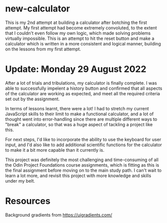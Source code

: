 # new-calculator
This is my 2nd attempt at building a calculator after botching the first attempt. My first attempt had become extremely convoluted, to the extent that I couldn't even follow my own logic, which made solving problems virtually impossible. This is an attempt to hit the reset button and make a calculator which is written in a more consistent and logical manner, building on the lessons from my first attempt.

# Update: Monday 29 August 2022
After a lot of trials and tribulations, my calculator is finally complete. I was able to successfully impelent a history button and confirmed that all aspects of the calculator are working as expected, and meet all the required criteria set out by the assignment.

In terms of lessons learnt, there were a lot! I had to stretch my current JavaScript skills to their limit to make a functional calculator, and a lot of thought went into error-handling since there are multiple different ways to "break" a calculator, so that was a huge aspect of tackling a project like this.

For next steps, I'd like to incorporate the ability to use the keyboard for user input, and I'd also like to add additional scientific functions for the calculator to make it a bit more capable than it currently is.

This project was definitely the most challenging and time-consuming of all the Odin Project Foundations course assignments, which is fitting as this is the final assignment before moving on to the main study path. I can't wait to learn a lot more, and revisit this project with more knowledge and skills under my belt.

# Resources
Background gradients from https://uigradients.com/